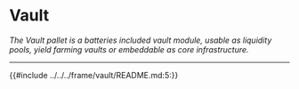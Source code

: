 # Vault

*The Vault pallet is a batteries included vault module, usable as liquidity 
pools, yield farming vaults or embeddable as core infrastructure.*

---

{{#include ../../../frame/vault/README.md:5:}}
